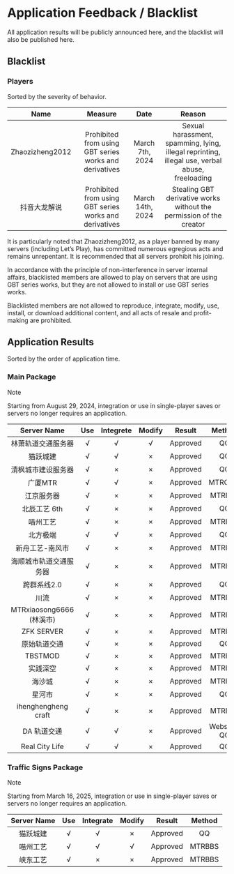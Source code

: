 # Application Feedback / Blacklist

All application results will be publicly announced here, and the blacklist will also be published here.

## Blacklist

### Players

Sorted by the severity of behavior.

|      Name       |                        Measure                         |       Date       |                            Reason                            |
| :-------------: | :----------------------------------------------------: | :--------------: | :----------------------------------------------------------: |
| Zhaozizheng2012 | Prohibited from using GBT series works and derivatives | March 7th, 2024  | Sexual harassment, spamming, lying, illegal reprinting, illegal use, verbal abuse, freeloading |
|  抖音大龙解说   | Prohibited from using GBT series works and derivatives | March 14th, 2024 | Stealing GBT derivative works without the permission of the creator |

It is particularly noted that Zhaozizheng2012, as a player banned by many servers (including Let’s Play), has committed numerous egregious acts and remains unrepentant. It is recommended that all servers prohibit his joining.

In accordance with the principle of non-interference in server internal affairs, blacklisted members are allowed to play on servers that are using GBT series works, but they are not allowed to install or use GBT series works.

Blacklisted members are not allowed to reproduce, integrate, modify, use, install, or download additional content, and all acts of resale and profit-making are prohibited.

## Application Results

Sorted by the order of application time.

### Main Package

> [!NOTE]
> Starting from August 29, 2024, integration or use in single-player saves or servers no longer requires an application.

|       Server Name        | Use  | Integrete | Modify |  Result  |    Method    |
| :----------------------: | :--: | :-------: | :----: | :------: | :----------: |
|    林萧轨道交通服务器    |  √   |     √     |   √    | Approved |      QQ      |
|         猫跃城建         |  √   |     √     |   ×    | Approved |      QQ      |
|    清枫城市建设服务器    |  √   |     ×     |   ×    | Approved |      QQ      |
|         广厦MTR          |  √   |     √     |   ×    | Approved |    MTRCMU    |
|        江京服务器        |  √   |     ×     |   ×    | Approved |    MTRBBS    |
|       北辰工艺 6th       |  √   |     ×     |   ×    | Approved |      QQ      |
|         喵州工艺         |  √   |     ×     |   ×    | Approved |    MTRBBS    |
|         北方极端         |  √   |     √     |   ×    | Approved |      QQ      |
|     新舟工艺-南风市      |  √   |     ×     |   ×    | Approved |    MTRBBS    |
|  海顺城市轨道交通服务器  |  √   |     ×     |   ×    | Approved |    MTRBBS    |
|       跨群系线2.0        |  √   |     ×     |   ×    | Approved |      QQ      |
|           川流           |  √   |     ×     |   ×    | Approved |    MTRBBS    |
| MTRxiaosong6666 (林溪市) |  √   |     ×     |   ×    | Approved |    MTRBBS    |
|        ZFK SERVER        |  √   |     ×     |   ×    | Approved |    MTRBBS    |
|       原始轨道交通       |  √   |     ×     |   ×    | Approved |      QQ      |
|         TBSTMOD          |  √   |     ×     |   ×    | Approved |    MTRBBS    |
|         实践深空         |  √   |     ×     |   ×    | Approved |    MTRBBS    |
|          海沙城          |  √   |     ×     |   ×    | Approved |    MTRBBS    |
|          星河市          |  √   |     ×     |   ×    | Approved |      QQ      |
|   ihenghengheng craft    |  √   |     ×     |   ×    | Approved |    MTRBBS    |
|       DA 轨道交通        |  √   |     √     |   ×    | Approved | Website / QQ |
|      Real City Life      |  √   |     √     |   ×    | Approved |      QQ      |

### Traffic Signs Package

> [!NOTE]
> Starting from March 16, 2025, integration or use in single-player saves or servers no longer requires an application.

| Server Name | Use | Integrate | Modify | Result | Method |
| :--------: | :--: | :--: | :--: | :------: | :------: |
| 猫跃城建 | √ | √ | × | Approved | QQ |
| 喵州工艺 | √ | √ | √ | Approved | MTRBBS |
| 峡东工艺 | √ | × | × | Approved | MTRBBS |

